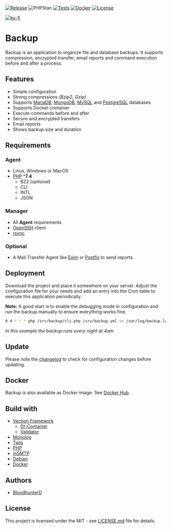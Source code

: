 [![Release](https://img.shields.io/github/v/release/bloodhunterd/backup?style=for-the-badge)](https://github.com/bloodhunterd/backup/releases)
![PHPStan](https://img.shields.io/badge/PHPStan-Level%208-blueviolet?style=for-the-badge)
[![Tests](https://img.shields.io/github/workflow/status/bloodhunterd/backup/PHP?style=for-the-badge&label=Tests)](https://github.com/bloodhunterd/backup/actions?query=workflow%3APHP)
[![Docker](https://img.shields.io/github/workflow/status/bloodhunterd/backup/PHP?style=for-the-badge&label=Docker%20Build)](https://github.com/bloodhunterd/backup/actions?query=workflow%3ADocker)
[![License](https://img.shields.io/github/license/bloodhunterd/backup?style=for-the-badge)](https://github.com/bloodhunterd/backup/blob/master/LICENSE)

[![ko-fi](https://www.ko-fi.com/img/githubbutton_sm.svg)](https://ko-fi.com/bloodhunterd)

# Backup

Backup is an application to organize file and database backups. It supports compression, encrypted transfer, email reports and command execution before and after a process.

## Features

* Simple configuration
* Strong compressions *(Bzip2, Gzip)*
* Supports [MariaDB](https://mariadb.org/), [MongoDB](https://www.mongodb.com/), [MySQL](https://www.mysql.com/) and [PostgreSQL](https://www.postgresql.org/) databases
* Supports Docker container
* Execute commands before and after
* Secure and encrypted transfers
* Email reports
* Shows backup size and duration

## Requirements

### Agent

* Linux, Windows or MacOS
* [PHP](https://www.php.net/) **^7.4**
  * BZ2 *(optional)*
  * CLI
  * INTL
  * JSON

### Manager

* All **Agent** requirements
* [OpenSSH](https://www.openssh.com/) client
* [rsync](https://linux.die.net/man/1/rsync)

### Optional

* A Mail Transfer Agent like [Exim](https://www.exim.org/) or [Postfix](http://www.postfix.org/) to send reports.

## Deployment

Download the project and place it somewhere on your server. Adjust the configuration file for your needs and add an entry into the Cron table to execute this application periodically.

**Note:** A good start is to enable the debugging mode in configuration and run the backup manually to ensure everything works fine.

```bash
0 4 * * * php /srv/backup/cli.php /srv/backup.yml >> /var/log/backup.log 2>&1
```
*In this example the backup runs every night at 4am.*

## Update

Please note the [changelog](https://github.com/bloodhunterd/backup/blob/master/CHANGELOG.md) to check for configuration changes before updating.

## Docker

Backup is also available as Docker image. See [Docker Hub](https://hub.docker.com/r/bloodhunterd/backup).

## Build with

* [Vection Framework](https://github.com/Vection-Framework/Vection)
  * [DI-Container](https://github.com/Vection-Framework/DI-Container)
  * [Validator](https://github.com/Vection-Framework/Validator)
* [Monolog](https://github.com/Seldaek/monolog)
* [Twig](https://twig.symfony.com/)
* [PHP](https://www.php.net/)
* [mSMTP](https://marlam.de/msmtp/)
* [Debian](https://www.debian.org/)
* [Docker](https://www.docker.com/)

## Authors

* [BloodhunterD](https://github.com/bloodhunterd)

## License

This project is licensed under the MIT - see [LICENSE.md](https://github.com/bloodhunterd/backup/blob/master/LICENSE) file for details.
